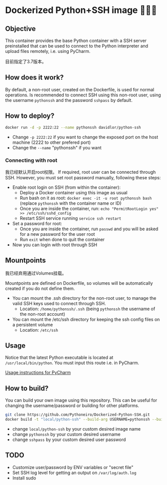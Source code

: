 # Dockerized Python+SSH image 🐍🔐🐳

## Objective

This container provides the base Python container with a SSH server preinstalled that can be used
to connect to the Python interpreter and upload files remotely, i.e. using PyCharm.

目前指定了3.7版本。

## How does it work?

By default, a non-root user, created on the Dockerfile, is used for normal operations.
Is recommended to connect SSH using this non-root user, using the username `pythonssh` and the password `sshpass` by default.

## How to deploy?

```bash
docker run -d -p 2222:22 --name pythonssh davidlor/python-ssh
```

- Change `-p 2222:22` if you want to change the exposed port on the host machine (2222 to other prefered port)
- Change the `--name` "pythonssh" if you want

### Connecting with root
我已经默认开启root权限。
If required, root user can be connected through SSH. However, you must set root password manually, following these steps:

- Enable root login on SSH (from within the container):
    - Deploy a Docker container using this image as usual
    - Run bash on it as root: `docker exec -it -u root pythonssh bash` (replace `pythonssh` with the container name or ID)
    - Once you are inside the container, run: `echo "PermitRootLogin yes" >> /etc/ssh/sshd_config`
    - Restart SSH service running `service ssh restart`
- Set a password for root:
    - Once you are inside the container, run `passwd` and you will be asked for a new password for the user root
    - Run `exit` when done to quit the container
- Now you can login with root through SSH

## Mountpoints
我已经弃用通过Volumes挂载。

Mountpoints are defined on Dockerfile, so volumes will be automatically created if you do not define them.

- You can mount the .ssh directory for the non-root user, to manage the valid SSH keys used to connect through SSH.
    - Location: `/home/pythonssh/.ssh` (being `pythonssh` the username of the non-root account)
- You can mount the /etc/ssh directory for keeping the ssh config files on a persistent volume
    - Location: `/etc/ssh`

## Usage

Notice that the latest Python executable is located at `/usr/local/bin/python`. You must input this route i.e. in PyCharm.

[Usage instructions for PyCharm](https://www.jetbrains.com/help/pycharm/configuring-remote-interpreters-via-ssh.html)

## How to build?

You can build your own image using this repository. This can be useful for changing the username/password or building for other platforms.

```bash
git clone https://github.com/Pythoneiro/Dockerized-Python-SSH.git
docker build -t "local/python-ssh" --build-arg USERNAME=pythonssh --build-arg USERPASS=sshpass Dockerized-Python-SSH
```

- change `local/python-ssh` by your custom desired image name
- change `pythonssh` by your custom desired username
- change `sshpass` by your custom desired user password

## TODO

- Customize user/password by ENV variables or "secret file"
- Set SSH log level for getting an output on `/var/log/auth.log`
- Install sudo
